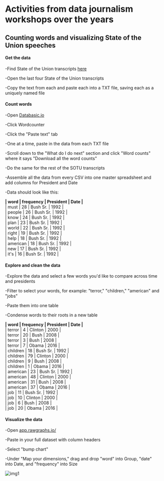 # Activities from data journalism workshops over the years

## Counting words and visualizing State of the Union speeches

#### Get the data

-Find State of the Union transcripts [here](http://www.presidency.ucsb.edu/sou.php)

-Open the last four State of the Union transcripts

-Copy the text from each and paste each into a TXT file, saving each as a uniquely named file

#### Count words

-Open [Databasic.io](http://databasic.io)

-Click Wordcounter

-Click the "Paste text" tab

-One at a time, paste in the data from each TXT file

-Scroll down to the "What do I do next" section and click "Word counts" where it says "Download all the word counts"

-Do the same for the rest of the SOTU transcripts 

-Assemble all the data from every CSV into one master spreadsheet and add columns for President and Date

-Data should look like this:

**| word | frequency | President | Date |**  
| must | 28 | Bush Sr. | 1992 |  
| people | 26 | Bush Sr. | 1992 |  
| know | 24 | Bush Sr. | 1992 |  
| plan | 23 | Bush Sr. | 1992 |  
| world | 22 | Bush Sr. | 1992 |  
| right | 19 | Bush Sr. | 1992 |  
| help | 18 | Bush Sr. | 1992 |  
| american | 18 | Bush Sr. | 1992 |  
| new | 17 | Bush Sr. | 1992 |  
| it's | 16 | Bush Sr. | 1992 |  


#### Explore and clean the data

-Explore the data and select a few words you'd like to compare across time and presidents

-Filter to select your words, for example: "terror," "children," "american" and "jobs" 

-Paste them into one table

-Condense words to their roots in a new table


**| word | frequency | President | Date |**  
| terror | 4 | Clinton | 2000 |  
| terror | 20 | Bush | 2008 |  
| terror | 3 | Bush | 2008 |  
| terror | 7 | Obama | 2016 |  
| children | 18 | Bush Sr. | 1992 |  
| children | 79 | Clinton | 2000 |  
| children | 9 | Bush | 2008 |  
| children | 1 | Obama | 2016 |  
| american | 23 | Bush Sr. | 1992 |  
| american | 48 | Clinton | 2000 |  
| american | 31 | Bush | 2008 |  
| american | 37 | Obama | 2016 |  
| job | 11 | Bush Sr. | 1992 |  
| job | 10 | Clinton | 2000 |  
| job | 6 | Bush | 2008 |  
| job | 20 | Obama | 2016 |  


#### Visualize the data 

-Open [app.rawgraphs.io/](http://app.rawgraphs.io/)

-Paste in your full dataset with column headers

-Select "bump chart"

-Under "Map your dimensions," drag and drop "word" into Group, "date" into Date, and "frequency" into Size


![img1](http://www.storybench.org/wp-content/uploads/2018/02/streamgraph-sotu.png)


